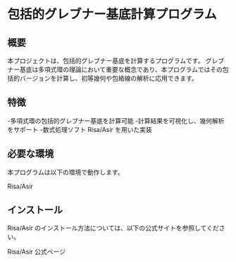 # 包括的グレブナー基底計算プログラム

## 概要

本プロジェクトは、包括的グレブナー基底を計算するプログラムです。
グレブナー基底は多項式環の理論において重要な概念であり、本プログラムではその包括的バージョンを計算し、初等幾何や包絡線の解析に応用できます。

## 特徴

-多項式環の包括的グレブナー基底を計算可能
-計算結果を可視化し、幾何解析をサポート
-数式処理ソフト Risa/Asir を用いた実装

## 必要な環境

本プログラムは以下の環境で動作します。

Risa/Asir

## インストール

Risa/Asir のインストール方法については、以下の公式サイトを参照してください。

Risa/Asir 公式ページ
